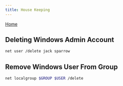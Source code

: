 ```yaml
---
title: House Keeping
---
```


[Home](./)

## Deleting Windows Admin Account
```bash
net user /delete jack sparrow
```

## Remove Windows User From Group
```bash
net localgroup $GROUP $USER /delete
```
